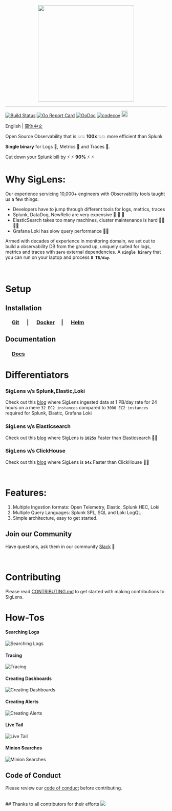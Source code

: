 <p align="center">
<img src="https://github.com/siglens/siglens/assets/604069/7dab105b-2102-4a32-85c7-02fbb4604217" width="300">
</p>

---
[![Build Status](https://github.com/siglens/siglens/workflows/siglens-docker-release/badge.svg)](https://github.com/siglens/siglens/actions/workflows/publish-prod-images.yml)
[![Go Report Card](https://goreportcard.com/badge/github.com/siglens/siglens)](https://goreportcard.com/report/github.com/siglens/siglens)
[![GoDoc](https://godoc.org/github.com/siglens/siglens?status.svg)](https://pkg.go.dev/github.com/siglens/siglens)
[![codecov](https://codecov.io/gh/siglens/siglens/graph/badge.svg?token=MH8S9B0EIK)](https://codecov.io/gh/siglens/siglens)
<a href="https://www.siglens.com/blog/blog-rss.xml" target="_blank">
  <img src="./static/assets/rss-icon.png" alt="RSS" width="20" height="20">
</a>

English | [简体中文](README_ZH_CN.md)

<p align="center">
  

  <p align="left">Open Source Observability that is 💥💥 <b>100x</b> 💥💥 more efficient than Splunk </p>
  <p align="left"><b>Single binary</b> for Logs 🎯, Metrics 🎯 and Traces 🎯.</p>
  <p align="left">Cut down your Splunk bill by ⚡ ⚡ <b>90%</b> ⚡ ⚡ </p>

</p>



# Why SigLens:
Our experience servicing 10,000+ engineers with Observability tools taught us a few things:

- Developers have to jump through different tools for logs, metrics, traces
- Splunk, DataDog, NewRelic are very expensive 💸 💸 💸 
- ElasticSearch takes too many machines, cluster maintenance is hard 👩‍💻👩‍💻
- Grafana Loki has slow query performance 🐌🐌


Armed with decades of experience in monitoring domain, we set out to build a observability DB from the ground up, uniquely suited for logs, metrics and traces with **`zero`** external dependencies. A **`single binary`** that you can run on your laptop and process **`8 TB/day`**.  
<br /><br />


# Setup
## Installation

### &emsp; <a href="https://siglens.github.io/siglens-docs/installation/git" target="_blank">Git</a> &emsp; | &emsp; <a href="https://siglens.github.io/siglens-docs/installation/docker" target="_blank">Docker</a> &emsp;| &emsp; <a href="https://siglens.github.io/siglens-docs/installation/helm" target="_blank">Helm</a>

## Documentation
### &emsp; <a href="https://siglens.github.io/siglens-docs" target="_blank">Docs</a> &emsp;


# Differentiators

### SigLens v/s Splunk,Elastic,Loki  
Check out this <a href="https://www.siglens.com/blog/petabyte-of-observability-data.html" target="_blank">blog</a> where SigLens ingested data at 1 PB/day rate for 24 hours on a mere `32 EC2 instances` compared to `3000 EC2 instances` required for Splunk, Elastic, Grafana Loki

### SigLens v/s Elasticsearch 
Check out this <a href="https://www.siglens.com/blog/siglens-1025x-faster-than-elasticsearch" target="_blank">blog</a> where SigLens is **`1025x`** Faster than Elasticsearch 🚀🚀

### SigLens v/s ClickHouse 
Check out this <a href="https://www.siglens.com/blog/siglens-54x-faster-than-clickhouse.html" target="_blank">blog</a> where SigLens is **`54x`** Faster than ClickHouse 🚀🚀


<br />

# Features:

1. Multiple Ingestion formats: Open Telemetry, Elastic, Splunk HEC, Loki
2. Multiple Query Languages: Splunk SPL, SQL and Loki LogQL
3. Simple architecture, easy to get started.


## Join our Community

Have questions, ask them in our community <a href="https://www.siglens.com/slack" target="_blank">Slack</a> 👋

<br />


# Contributing

Please read [CONTRIBUTING.md](CONTRIBUTING.md) to get started with making contributions to SigLens.

# How-Tos

#### Searching Logs
![Searching Logs](./static/assets/readme-assets/log-searching.png)

#### Tracing
![Tracing](./static/assets/readme-assets/tracing.png)

#### Creating Dashboards
![Creating Dashboards](./static/assets/readme-assets/dashboards.png)

#### Creating Alerts
![Creating Alerts](./static/assets/readme-assets/alerting.png)

#### Live Tail
![Live Tail](./static/assets/readme-assets/live-tail.png)

#### Minion Searches
![Minion Searches](./static/assets/readme-assets/minion-searches.png)


## Code of Conduct
Please review our [code of conduct](https://github.com/siglens/siglens?tab=coc-ov-file#siglens-code-of-conduct) before contributing.

<br> 
## Thanks to all contributors for their efforts

<a href="https://github.com/siglens/siglens/graphs/contributors" target="_blank">
  <img src="https://contrib.rocks/image?repo=siglens/siglens" />
</a>

